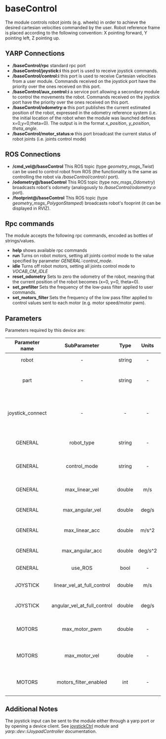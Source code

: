 # baseControl
 The module controls robot joints (e.g. wheels) in order to achieve the desired cartesian velocities commanded by the user. Robot reference frame is placed according to the following convention: X pointing forward, Y pointing left, Z pointing up. 
 
## YARP Connections
* **/baseControl/rpc**   standard rpc port
* **/baseControl/joystick:i** this port is used to receive joystick commands.
* **/baseControl/control:i** this port is used to receive Cartesian velocities from a user module. Commands received on the joystick port have the priority over the ones received on this port. 
* **/baseControl/aux_control:i** a service port allowing a secondary module to control the movements the robot. Commands received on the joystick port have the priority over the ones received on this port. 
* **/baseControl/odometry:o** this port publishes the current estimated position of the robot, expressed in the odometry reference system (i.e. the initial location of the robot when the module was launched defines x=0,y=0,theta=0). The output is in the format *x_position*, *y_position*, *theta_angle*.
* **/baseControl/motor_status:o** this port broadcast the current status of robot joints (i.e. joints control mode)

## ROS Connections
* **/cmd_vel@/baseControl** This ROS topic (type *geometry_msgs_Twist*) can be used to control robot from ROS (the functionality is the same as controlling the robot via */baseControl/control:i* port).
* **/odometry@/baseControl** This ROS topic (type *nav_msgs_Odometry*) broadcasts robot's odomety (analogously  to */baseControl/odometry:o* port).
* **/footprint@/baseControl** This ROS topic (type *geometry_msgs_PolygonStamped*) broadcasts robot's fooprint (it can be displayed in RVIZ).

## Rpc commands
The module accepts the following rpc commands, encoded as bottles of strings/values. 
* **help**  shows available rpc commands
* **run** Turns on robot motors, setting all joints control mode to the value specified by parameter *GENERAL::control_mode*.
* **idle** Turns off robot motors, setting all joints control mode to *VOCAB_CM_IDLE*
* **reset_odometry** Sets to zero the odometry of the robot, meaning that the current position of the robot becomes (x=0, y=0, theta=0).
* **set_prefilter <value>** Sets the frequency of the low-pass filter applied to user commands.
* **set_motors_filter <value>** Sets the frequency of the low pass filter applied to control values sent to each motor (e.g. motor speed/motor pwm).

 ## Parameters
   Parameters required by this device are:
   
  | Parameter name | SubParameter   | Type    | Units          | Default Value      | Required     | Description                                                       | Notes    |
  |:--------------:|:--------------:|:-------:|:--------------:|:------------------:|:-----------: |:-----------:|:---------------------------:|  
  | robot        |  -   | string  | -              | - | Yes          | Sets the name of the robot.                 |     &nbsp;&nbsp;&nbsp;&nbsp;&nbsp;&nbsp;&nbsp;&nbsp;&nbsp;&nbsp;&nbsp;&nbsp;&nbsp;&nbsp;&nbsp;&nbsp;&nbsp;&nbsp;&nbsp;&nbsp;&nbsp;&nbsp;&nbsp;&nbsp;&nbsp;&nbsp;&nbsp;&nbsp;&nbsp;&nbsp;&nbsp;&nbsp;&nbsp;&nbsp;&nbsp;&nbsp;&nbsp;&nbsp;&nbsp;&nbsp;&nbsp;&nbsp;&nbsp;&nbsp;&nbsp;&nbsp;&nbsp;&nbsp;&nbsp;&nbsp;&nbsp;&nbsp;&nbsp;&nbsp;&nbsp;&nbsp;&nbsp;&nbsp;&nbsp;&nbsp;    |
  | part        |  -    | string     | -            | -                  | Yes          | Sets the name of the part of the robot controlling the wheels.     |       |  
  | joystick_connect   |  -      | -      | -  |   -         | No          | If set, the module tries to automatically connect /baseControl/joystick:i with /joystickCtrl:o port                     | - |  
 | GENERAL            |  robot_type      |   string        | - | -        | Yes | Sets the kinematic model of the robot to be controlled     | Can be one of the following values: *cer*, *ikart_V1*, *ikart_V2* |
  | GENERAL            |  control_mode      |   string        | - | -        | Yes | Sets the control mode for the robot motors   | Can be one of the following values: *velocity_no_pid*, *velocity_pid*, *openloop_no_pid*, *openloop_pid*. |
   | GENERAL            |  max_linear_vel      |   double        | m/s | -        | Yes | Sets the robot maximum linear velocity     | -|
  | GENERAL            |  max_angular_vel      |   double        | deg/s | -        | Yes  |Sets the robot maximum angular velocity   | - |
  | GENERAL            |  max_linear_acc      |   double        | m/s^2 | -        | Yes| Sets the robot maximum linear acceleration  | -|
  | GENERAL            |  max_angular_acc      |   double        | deg/s^2 | -        | Yes | Sets the robot maximum angular acceleration | -|
  | GENERAL            |  use_ROS       |   bool        | - | -        | Yes | Enables ROS connections | -|
  | JOYSTICK   |  linear_vel_at_full_control      | double      | m/s  |    -        | Yes          | Maximum linear velocity when the joystick is at 100%                     | - |
  | JOYSTICK   |  angular_vel_at_full_control      | double      |  deg/s  |    -       | Yes          | Maximum angular velocity when the joystick is at 100%                     | - |
  | MOTORS   |  max_motor_pwm      | double      |  -  |    -       | Yes          | Maximum motor PWM when motors are controlled in openloop mode. | - |
  | MOTORS   |  max_motor_vel      | double      |  -  |    -       | Yes          | Maximum motor velocity when motors are controlled in velocity mode. | - |
  | MOTORS   |  motors_filter_enabled      | int      |  -  |    -       | Yes          | Enables a low pass filter on computed commands sent to the motors. | - |
 
 ## Additional Notes
 
The joystick input can be sent to the module either through a yarp port or by opening a device client. See [joystickCtrl](https://github.com/robotology/icub-main/tree/master/src/tools/joystickCtrl) module and *yarp::dev::IJoypadController* documentation.
